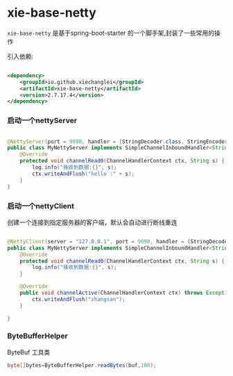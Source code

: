 # xie-base-netty

`xie-base-netty` 是基于spring-boot-starter 的一个脚手架,封装了一些常用的操作

引入依赖:

```xml

<dependency>
    <groupId>io.github.xiechanglei</groupId>
    <artifactId>xie-base-netty</artifactId>
    <version>2.7.17.4</version>
</dependency>
```

### 启动一个nettyServer

```java

@NettyServer(port = 9090, handler = {StringDecoder.class, StringEncoder.class})
public class MyNettyServer implements SimpleChannelInboundHandler<String> {
    @Override
    protected void channelRead0(ChannelHandlerContext ctx, String s) {
        log.info("接收到数据:{}", s);
        ctx.writeAndFlush("hello :" + s);
    }
}
```

### 启动一个nettyClient

创建一个连接到指定服务器的客户端，默认会自动进行断线重连

```java

@NettyClient(server = "127.0.0.1", port = 9090, handler = {StringDecoder.class, StringEncoder.class})
public class MyNettyServer implements SimpleChannelInboundHandler<String> {
    @Override
    protected void channelRead0(ChannelHandlerContext ctx, String s) {
        log.info("接收到数据:{}", s);
    }

    @Override
    public void channelActive(ChannelHandlerContext ctx) throws Exception {
        ctx.writeAndFlush("zhangsan");
    }

}
```

### ByteBufferHelper

ByteBuf 工具类

```java
byte[]bytes=ByteBufferHelper.readBytes(buf,100);
```